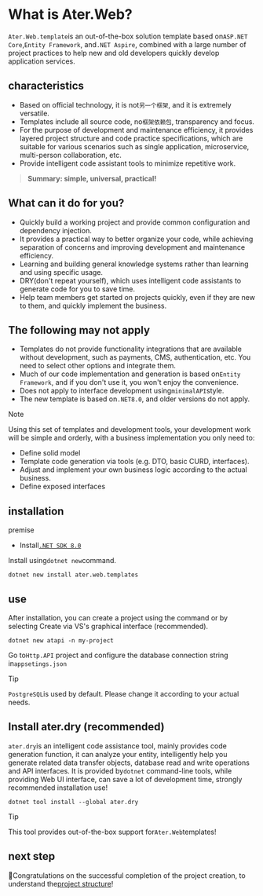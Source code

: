 # What is Ater.Web?

`Ater.Web.template`is an out-of-the-box solution template based on`ASP.NET Core`,`Entity Framework`, and`.NET Aspire`, combined with a large number of project practices to help new and old developers quickly develop application services.

## characteristics

- Based on official technology, it is not`另一个框架`, and it is extremely versatile.
- Templates include all source code, no`框架依赖包`, transparency and focus.
- For the purpose of development and maintenance efficiency, it provides layered project structure and code practice specifications, which are suitable for various scenarios such as single application, microservice, multi-person collaboration, etc.
- Provide intelligent code assistant tools to minimize repetitive work.

>**Summary: simple, universal, practical!**

## What can it do for you?

- Quickly build a working project and provide common configuration and dependency injection.
- It provides a practical way to better organize your code, while achieving separation of concerns and improving development and maintenance efficiency.
- Learning and building general knowledge systems rather than learning and using specific usage.
- DRY(don't repeat yourself), which uses intelligent code assistants to generate code for you to save time.
- Help team members get started on projects quickly, even if they are new to them, and quickly implement the business.

## The following may not apply

- Templates do not provide functionality integrations that are available without development, such as payments, CMS, authentication, etc. You need to select other options and integrate them.
- Much of our code implementation and generation is based on`Entity Framework`, and if you don't use it, you won't enjoy the convenience.
- Does not apply to interface development using`minimalAPI`style.
- The new template is based on`.NET8.0`, and older versions do not apply.

> [!NOTE]
>Using this set of templates and development tools, your development work will be simple and orderly, with a business implementation you only need to:
>
>- Define solid model
>- Template code generation via tools (e.g. DTO, basic CURD, interfaces).
>- Adjust and implement your own business logic according to the actual business.
>- Define exposed interfaces

## installation

premise

- Install[`.NET SDK 8.0`](https://dotnet.microsoft.com/zh-cn/download)

Install using`dotnet new`command.

```pwsh
dotnet new install ater.web.templates
```

## use

After installation, you can create a project using the command or by selecting Create via VS's graphical interface (recommended).

```pwsh
dotnet new atapi -n my-project
```

Go to`Http.API` project and configure the database connection string in`appsetings.json`

> [!TIP]
>`PostgreSQL`is used by default. Please change it according to your actual needs.

## Install ater.dry (recommended)

`ater.dry`is an intelligent code assistance tool, mainly provides code generation function, it can analyze your entity, intelligently help you generate related data transfer objects, database read and write operations and API interfaces. It is provided by`dotnet` command-line tools, while providing Web UI interface, can save a lot of development time, strongly recommended installation use!

```pwsh
dotnet tool install --global ater.dry
```

> [!TIP]
>This tool provides out-of-the-box support for`Ater.Web`templates!

## next step

🎉Congratulations on the successful completion of the project creation, to understand the[project structure](./%E6%95%99%E7%A8%8B/%E9%A1%B9%E7%9B%AE%E7%BB%93%E6%9E%84%E8%AF%B4%E6%98%8E.md)!
